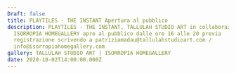 ```yaml
---
Draft: false
title: PLAYTILES - THE INSTANT Apertura al pubblico
description: PLAYTILES - THE INSTANT, TALLULAH STUDIO ART in collaborazione con
  ISORROPIA HOMEGALLERY apre al pubblico dalle ore 16 alle 20 previa
  registrazione scrivendo a patriziamadau@tallulahstudioart.com /
  info@isorropiahomegallery.com
gallery: TALLULAH STUDIO ART | ISORROPIA HOMEGALLERY
date: 2020-10-02T14:00:00.000Z
---
```

